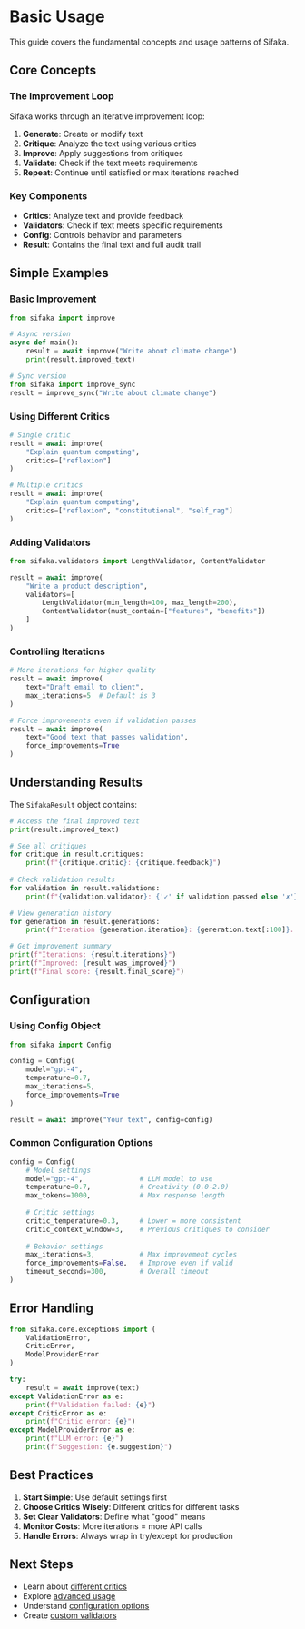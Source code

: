 # Basic Usage

This guide covers the fundamental concepts and usage patterns of Sifaka.

## Core Concepts

### The Improvement Loop

Sifaka works through an iterative improvement loop:

1. **Generate**: Create or modify text
2. **Critique**: Analyze the text using various critics
3. **Improve**: Apply suggestions from critiques
4. **Validate**: Check if the text meets requirements
5. **Repeat**: Continue until satisfied or max iterations reached

### Key Components

- **Critics**: Analyze text and provide feedback
- **Validators**: Check if text meets specific requirements
- **Config**: Controls behavior and parameters
- **Result**: Contains the final text and full audit trail

## Simple Examples

### Basic Improvement

```python
from sifaka import improve

# Async version
async def main():
    result = await improve("Write about climate change")
    print(result.improved_text)

# Sync version  
from sifaka import improve_sync
result = improve_sync("Write about climate change")
```

### Using Different Critics

```python
# Single critic
result = await improve(
    "Explain quantum computing",
    critics=["reflexion"]
)

# Multiple critics
result = await improve(
    "Explain quantum computing",
    critics=["reflexion", "constitutional", "self_rag"]
)
```

### Adding Validators

```python
from sifaka.validators import LengthValidator, ContentValidator

result = await improve(
    "Write a product description",
    validators=[
        LengthValidator(min_length=100, max_length=200),
        ContentValidator(must_contain=["features", "benefits"])
    ]
)
```

### Controlling Iterations

```python
# More iterations for higher quality
result = await improve(
    text="Draft email to client",
    max_iterations=5  # Default is 3
)

# Force improvements even if validation passes
result = await improve(
    text="Good text that passes validation",
    force_improvements=True
)
```

## Understanding Results

The `SifakaResult` object contains:

```python
# Access the final improved text
print(result.improved_text)

# See all critiques
for critique in result.critiques:
    print(f"{critique.critic}: {critique.feedback}")
    
# Check validation results
for validation in result.validations:
    print(f"{validation.validator}: {'✓' if validation.passed else '✗'}")

# View generation history
for generation in result.generations:
    print(f"Iteration {generation.iteration}: {generation.text[:100]}...")

# Get improvement summary
print(f"Iterations: {result.iterations}")
print(f"Improved: {result.was_improved}")
print(f"Final score: {result.final_score}")
```

## Configuration

### Using Config Object

```python
from sifaka import Config

config = Config(
    model="gpt-4",
    temperature=0.7,
    max_iterations=5,
    force_improvements=True
)

result = await improve("Your text", config=config)
```

### Common Configuration Options

```python
config = Config(
    # Model settings
    model="gpt-4",              # LLM model to use
    temperature=0.7,            # Creativity (0.0-2.0)
    max_tokens=1000,            # Max response length
    
    # Critic settings
    critic_temperature=0.3,     # Lower = more consistent
    critic_context_window=3,    # Previous critiques to consider
    
    # Behavior settings
    max_iterations=3,           # Max improvement cycles
    force_improvements=False,   # Improve even if valid
    timeout_seconds=300,        # Overall timeout
)
```

## Error Handling

```python
from sifaka.core.exceptions import (
    ValidationError,
    CriticError,
    ModelProviderError
)

try:
    result = await improve(text)
except ValidationError as e:
    print(f"Validation failed: {e}")
except CriticError as e:
    print(f"Critic error: {e}")
except ModelProviderError as e:
    print(f"LLM error: {e}")
    print(f"Suggestion: {e.suggestion}")
```

## Best Practices

1. **Start Simple**: Use default settings first
2. **Choose Critics Wisely**: Different critics for different tasks
3. **Set Clear Validators**: Define what "good" means
4. **Monitor Costs**: More iterations = more API calls
5. **Handle Errors**: Always wrap in try/except for production

## Next Steps

- Learn about [different critics](../critics/overview.md)
- Explore [advanced usage](advanced-usage.md)
- Understand [configuration options](configuration.md)
- Create [custom validators](../dev/plugin-development.md)